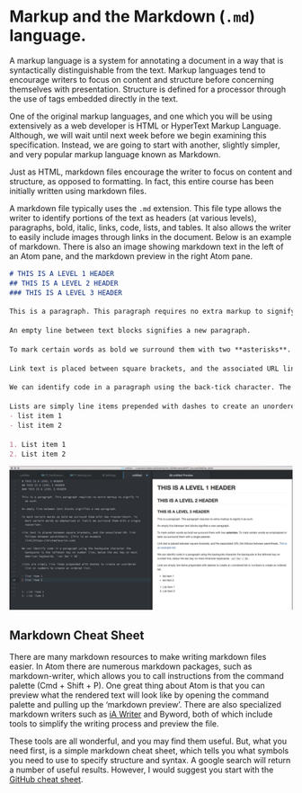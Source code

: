 # Markup and the Markdown (`.md`) language.

A markup language is a system for annotating a document in a way that is syntactically distinguishable from the text.
Markup languages tend to encourage writers to focus on content and structure before concerning themselves with presentation.
Structure is defined for a processor through the use of tags embedded directly in the text.

One of the original markup languages, and one which you will be using extensively as a web developer is HTML or HyperText Markup Language. Although, we will wait until next week before we begin examining this specification. Instead, we are going to start with another, slightly simpler, and very popular markup language known as Markdown.

Just as HTML, markdown files encourage the writer to focus on content and structure, as opposed to formatting. In fact, this entire course has been initially written using markdown files. 

A markdown file typically uses the `.md` extension. This file type allows the writer to identify portions of the text as headers (at various levels), paragraphs, bold, italic, links, code, lists, and tables. It also allows the writer to easily include images through links in the document. Below is an example of markdown. There is also an image showing markdown text in the left of an Atom pane, and the markdown preview in the right Atom pane. 

```markdown
# THIS IS A LEVEL 1 HEADER
## THIS IS A LEVEL 2 HEADER 
### THIS IS A LEVEL 3 HEADER

This is a paragraph. This paragraph requires no extra markup to signify it as such. 

An empty line between text blocks signifies a new paragraph. 

To mark certain words as bold we surround them with two **asterisks**. To mark certain words as emphasized or italic we surround them with a single *asterisk*. 

Link text is placed between square brackets, and the associated URL link follows between parenthesis. [This is an example link](https://michaelmusick.com)

We can identify code in a paragraph using the back-tick character. The back-tick is the leftmost key on number line, below the esc key on most American keyboards. `var Der = 20`.

Lists are simply line items prepended with dashes to create an unordered list or numbers to create an ordered list.
- list item 1
- list item 2

1. List item 1
2. List item 2
```

![markdown example in atom](imgs/markdown_example_in_atom.jpg)


## Markdown Cheat Sheet
There are many markdown resources to make writing markdown files easier. In Atom there are numerous markdown packages, such as markdown-writer, which allows you to call instructions from the command palette (Cmd + Shift + P). One great thing about Atom is that you can preview what the rendered text will look like by opening the command palette and pulling up the ‘markdown preview’. There are also specialized markdown writers such as [iA Writer](https://ia.net/writer) and Byword, both of which include tools to simplify the writing process and preview the file. 

These tools are all wonderful, and you may find them useful. But, what you need first, is a simple markdown cheat sheet, which tells you what symbols you need to use to specify structure and syntax. A google search will return a number of useful results.  However, I would suggest you start with the [GitHub cheat sheet](https://github.com/adam-p/markdown-here/wiki/Markdown-Cheatsheet).